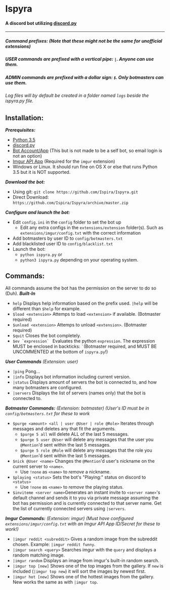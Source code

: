 # **Ispyra**
#### A discord bot utilizing [discord.py](https://github.com/Rapptz/discord.py) 
---
##### **Command prefixes:** *(Note that these might not be the same for unofficial extensions)*
##### USER commands are prefixed with a vertical pipe: `|`. Anyone can use them.
##### ADMIN commands are prefixed with a dollar sign: `$`. Only botmasters can use them.
###### Log files will by default be created in a folder named `logs` beside the ispyra.py file.

## **Installation**:
***Prerequisites:***

 - [Python 3.5](https://www.python.org/downloads/)
 - [discord.py](https://github.com/Rapptz/discord.py)
 - [Bot Account/App](https://discordapp.com/developers/applications/) (This but is not made to be a self bot, so email login is not an option)
 - [Imgur API App](https://api.imgur.com/#registerapp) (Required for the `imgur` extension)
 - Windows or Linux. It should run fine on OS X or else that runs Python 3.5 but it is NOT supported.

***Download the bot:***

 - Using git: `git clone https://github.com/Ispira/Ispyra.git`
 - Direct Download: `https://github.com/Ispira/Ispyra/archive/master.zip`
 
***Configure and launch the bot:***

 - Edit `config.ini` in the `config` folder to set the bot up
   - Edit any extra configs in the `extensions/extension` folder(s). Such as `extensions/imgur/config.txt` with the correct information
 - Add botmasters by user ID to `config/botmasters.txt`
 - Add blacklisted user ID to `config/blacklist.txt`
 - Launch the bot:
	 - `python ispyra.py` or
	 - `python3 ispyra.py` depending on your operating system.

## **Commands:**
All commands assume the bot has the permission on the server to do so (Duh).
***Built-In***

- `help` Displays help information based on the prefix used. `|help` will be different than `$help` for example.
- `$load <extension>` Attemps to load `<extension>` if available. (Botmaster required)
- `$unload <extension>` Attemps to unload `<extension>`. (Botmaster required)
- `$quit` Closes the bot completely.
- ```$ev `expression` ``` Evaluates the python `expression`. The expression MUST be enclosed in backticks: ``` ` ```(Botmaster required, and MUST BE UNCOMMENTED at the bottom of `ispyra.py`!)

***User Commands*** *(Extension: user)*

 - `|ping` Pong...
 - `|info` Displays bot information including current version.
 - `|status` Displays amount of servers the bot is connected to, and how many botmasters are configured.
 - `|servers` Displays the list of servers (names only) that the bot is connected to.

***Botmaster Commands:*** *(Extension: botmaster) (User's ID must be in `config/botmasters.txt` for these to work*

 - `$purge <amount> <all | user @User | role @Role>` Iterates through messages and deletes any that fit the arguments.
	 - `$purge 5 all` will delete ALL of the last 5 messages.
	 - `$purge 5 user @User` will delete any messages that the user you `@Mention`'d sent within the last 5 messages.
	 - `$purge 5 role @Role` will delete any messages that the role you  `@Mention`'d sent within the last 5 messages.
 - `$nick @User <name>` Changes the `@Mention`'d user's nickname on the current server to `<name>`.
	 - Use `!none` as `<name>` to *remove* a nickname.
 -  `$playing <status>` Sets the bot's "Playing:" status on discord to `<status>`
	 - Use `!none` as `<name>` to *remove* the playing status.
 - `$inviteme <server name>`Generates an instant invite to `<server name>`'s default channel and sends it to you via private message assuming the bot has permission and is currently connected to that server name. Get the list of currently connected servers using `|servers`.
 
 ***Imgur Commands:*** *(Extension: imgur) (Must have configured `extensions/imgur/config.txt` with an Imgur API App ID/Secret for these to work!)*
 
 - `|imgur reddit <subreddit>` Gives a random image from the subreddit chosen. Example: `|imgur reddit funny`.
 - `|imgur search <query>` Searches imgur with the `query` and displays a random matching image.
 - `|imgur random` Displays an image from imgur's built-in random search.
 - `|imgur top [new]` Shows one of the top images from the gallery. If `new` is included (`|imgur top new`) it will sort the images by newest first.
 - `|imgur hot [new]` Shows one of the hottest images from the gallery. New works the same as with `|imgur top`.
 